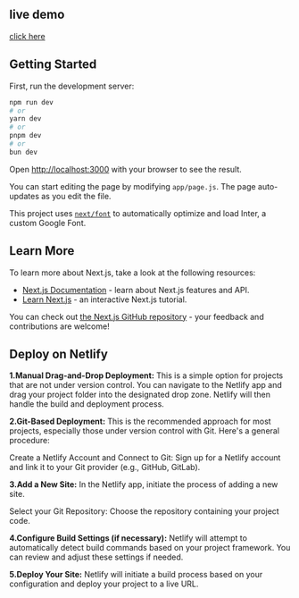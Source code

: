 
## live demo
[click here](https://chinnanj.netlify.app/)


## Getting Started

First, run the development server:

```bash
npm run dev
# or
yarn dev
# or
pnpm dev
# or
bun dev
```

Open [http://localhost:3000](http://localhost:3000) with your browser to see the result.

You can start editing the page by modifying `app/page.js`. The page auto-updates as you edit the file.

This project uses [`next/font`](https://nextjs.org/docs/basic-features/font-optimization) to automatically optimize and load Inter, a custom Google Font.

## Learn More

To learn more about Next.js, take a look at the following resources:

- [Next.js Documentation](https://nextjs.org/docs) - learn about Next.js features and API.
- [Learn Next.js](https://nextjs.org/learn) - an interactive Next.js tutorial.

You can check out [the Next.js GitHub repository](https://github.com/vercel/next.js/) - your feedback and contributions are welcome!
## Deploy on Netlify


**1.Manual Drag-and-Drop Deployment:**
This is a simple option for projects that are not under version control. You can navigate to the Netlify app and drag your project folder into the designated drop zone. Netlify will then handle the build and deployment process.

**2.Git-Based Deployment:** This is the recommended approach for most projects, especially those under version control with Git. Here's a general procedure:

Create a Netlify Account and Connect to Git: Sign up for a Netlify account and link it to your Git provider (e.g., GitHub, GitLab).

**3.Add a New Site:**
In the Netlify app, initiate the process of adding a new site.

Select your Git Repository: Choose the repository containing your project code.

**4.Configure Build Settings (if necessary):**
Netlify will attempt to automatically detect build commands based on your project framework. You can review and adjust these settings if needed.

**5.Deploy Your Site:** 
Netlify will initiate a build process based on your configuration and deploy your project to a live URL.

